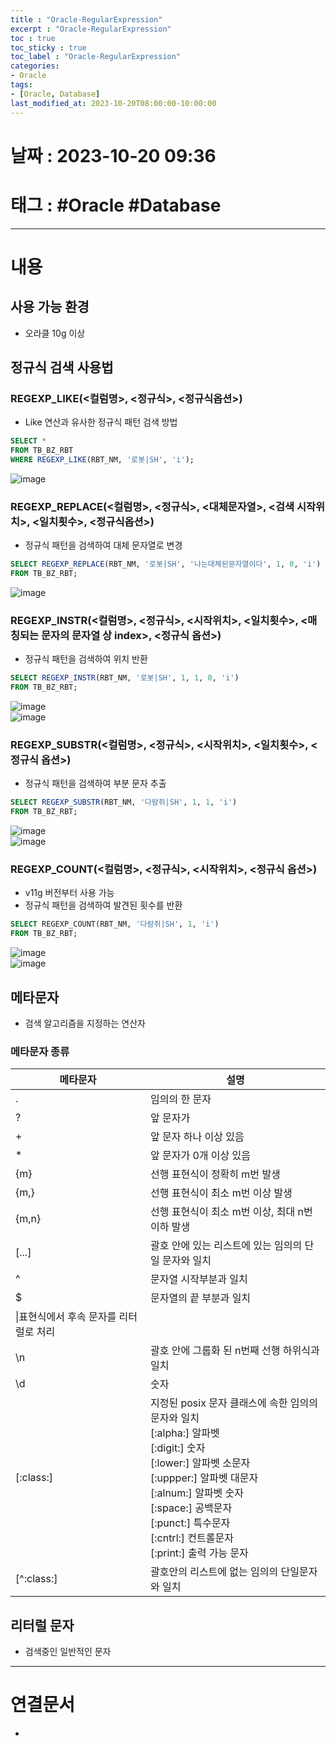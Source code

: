 ```yaml
---
title : "Oracle-RegularExpression"
excerpt : "Oracle-RegularExpression"
toc : true
toc_sticky : true
toc_label : "Oracle-RegularExpression"
categories:
- Oracle
tags:
- [Oracle, Database]
last_modified_at: 2023-10-20T08:00:00-10:00:00
---
```


# 날짜 : 2023-10-20 09:36

# 태그 : #Oracle #Database 
---

# 내용

## 사용 가능 환경
- 오라클 10g 이상

## 정규식 검색 사용법

### REGEXP_LIKE(<컬럼명>, <정규식>, <정규식옵션>)
- Like 연산과 유사한 정규식 패턴 검색 방법

```sql
SELECT *  
FROM TB_BZ_RBT  
WHERE REGEXP_LIKE(RBT_NM, '로봇|SH', 'i');
```
  
![image](../../assets/images/REGEXP_LIKE_Result.png)

### REGEXP_REPLACE(<컬럼명>, <정규식>, <대체문자열>, <검색 시작위치>, <일치횟수>, <정규식옵션>)
- 정규식 패턴을 검색하여 대체 문자열로 변경

```sql
SELECT REGEXP_REPLACE(RBT_NM, '로봇|SH', '나는대체된문자열이다', 1, 0, 'i')  
FROM TB_BZ_RBT;
```
  
![image](../../assets/images/REGEXP_REPLACE_Result.png)

### REGEXP_INSTR(<컬럼명>, <정규식>, <시작위치>, <일치횟수>, <매칭되는 문자의 문자열 상 index>, <정규식 옵션>)
- 정규식 패턴을 검색하여 위치 반환

```sql
SELECT REGEXP_INSTR(RBT_NM, '로봇|SH', 1, 1, 0, 'i')  
FROM TB_BZ_RBT;
```
  
![image](../../assets/images/Robot_Source.png)  
![image](../../assets/images/REGEXP_INSTR_Result.png)

### REGEXP_SUBSTR(<컬럼명>, <정규식>, <시작위치>, <일치횟수>, <정규식 옵션>)
- 정규식 패턴을 검색하여 부분 문자 추출

```sql
SELECT REGEXP_SUBSTR(RBT_NM, '다람쥐|SH', 1, 1, 'i')  
FROM TB_BZ_RBT;
```
  
![image](../../assets/images/Robot_Source.png)  
![image](../../assets/images/REGEXP_SUBSTR_Result.png)

### REGEXP_COUNT(<컬럼명>, <정규식>, <시작위치>, <정규식 옵션>)
- v11g 버전부터 사용 가능
- 정규식 패턴을 검색하여 발견된 횟수를 반환

```sql
SELECT REGEXP_COUNT(RBT_NM, '다람쥐|SH', 1, 'i')  
FROM TB_BZ_RBT;
```

![image](../../assets/images/Robot_Source.png)  
![image](../../assets/images/REGEXP_COUNT_Result.png)

## 메타문자
- 검색 알고리즘을 지정하는 연산자

### 메타문자 종류

|메타문자|설명|
|---|---|
|.|임의의 한 문자|
|?|앞 문자가 |
|+|앞 문자 하나 이상 있음|
|\*|앞 문자가 0개 이상 있음|
|{m}|선행 표현식이 정확히 m번 발생|
|{m,}|선행 표현식이 최소 m번 이상 발생|
|{m,n}|선행 표현식이 최소 m번 이상, 최대 n번 이하 발생|
|[...]|괄호 안에 있는 리스트에 있는 임의의 단일 문자와 일치|
|^|문자열 시작부분과 일치|
|$|문자열의 끝 부분과 일치|
|\\|표현식에서 후속 문자를 리터럴로 처리|
|\n|괄호 안에 그룹화 된 n번째 선행 하위식과 일치|
|\d|숫자|
|[:class:]|지정된 posix 문자 클래스에 속한 임의의 문자와 일치<br>[:alpha:] 알파벳<br>[:digit:] 숫자<br>[:lower:] 알파벳 소문자<br>[:uppper:] 알파벳 대문자<br>[:alnum:] 알파벳 숫자<br>[:space:] 공백문자<br>[:punct:] 특수문자<br>[:cntrl:] 컨트롤문자<br>[:print:] 출력 가능 문자|
|[\^:class:]|괄호안의 리스트에 없는 임의의 단일문자와 일치|

## 리터럴 문자
- 검색중인 일반적인 문자

---

# 연결문서
- 